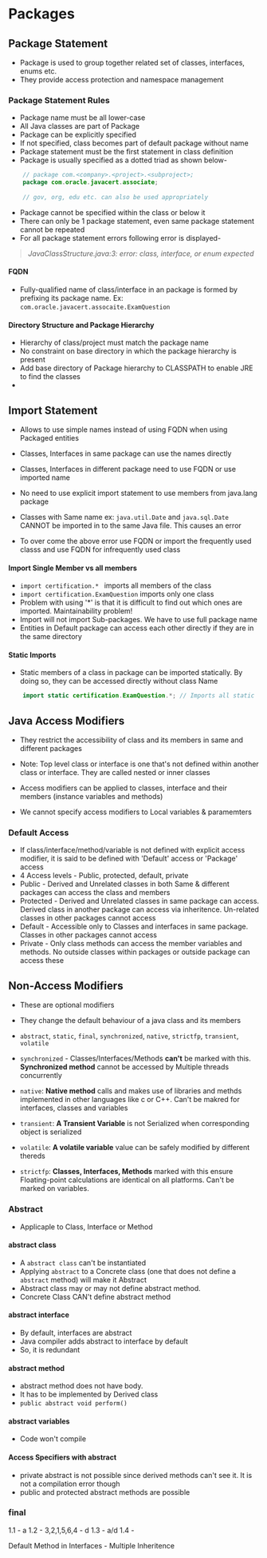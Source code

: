 # Packages
## Package Statement
* Package is used to group together related set of classes, interfaces, enums etc.
* They provide access protection and namespace management

### Package Statement Rules
* Package name must be all lower-case
* All Java classes are part of Package
* Package can be explicitly specified
* If not specified, class becomes part of default package without name
* Package statement must be the first statement in class definition
* Package is usually specified as a dotted triad as shown below-

```java
	// package com.<company>.<project>.<subproject>;
	package com.oracle.javacert.associate;
	
	// gov, org, edu etc. can also be used appropriately
```
* Package cannot be specified within the class or below it
* There can only be 1 package statement, even same package statement cannot be repeated
* For all package statement errors following error is displayed-

> _JavaClassStructure.java:3: error: class, interface, or enum expected_

#### FQDN

* Fully-qualified name of class/interface in an package is formed by prefixing its package name. Ex: ```com.oracle.javacert.assocaite.ExamQuestion```

#### Directory Structure and Package Hierarchy
* Hierarchy of class/project must match the package name
* No constraint on base directory in which the package hierarchy is present
* Add base directory of Package hierarchy to CLASSPATH to enable JRE to find the classes
* 
## Import Statement
* Allows to use simple names instead of using FQDN when using Packaged entities
* Classes, Interfaces in same package can use the names directly
* Classes, Interfaces in different package need to use FQDN or use imported name

* No need to use explicit import statement to use members from java.lang package
* Classes with Same name ex: ```java.util.Date``` and ```java.sql.Date``` CANNOT be imported in to the same Java file. This causes an error
* To over come the above error use FQDN or import the frequently used classs and use FQDN for infrequently used class

#### Import Single Member vs all members
* ```import certification.* ``` imports all members of the class
* ```import certification.ExamQuestion``` imports only one class
* Problem with using '*' is that it is difficult to find out which ones are imported. Maintainability problem!
* Import will not import Sub-packages. We have to use full package name
* Entities in Default package can access each other directly if they are in the same directory

#### Static Imports
* Static members of a class in package can be imported statically. By doing so, they can be accessed directly without class Name

```java
	import static certification.ExamQuestion.*; // Imports all static
```

## Java Access Modifiers
* They restrict the accessibility of class and its members in same and different packages

* Note: Top level class or interface is one that's not defined within another class or interface. They are called nested or inner classes

* Access modifiers can be applied to classes, interface and their members (instance variables and methods)

* We cannot specify access modifiers to Local variables & paramemters
### Default Access
* If class/interface/method/variable is not defined with explicit access modifier, it is said to be defined with 'Default' access or 'Package' access
* 4 Access levels - Public, protected, default, private
* Public - Derived and Unrelated classes in both Same & different packages can access the class and members
* Protected - Derived and Unrelated classes in same package can access. Derived class in another package can access via inheritence. Un-related classes in other packages cannot access
* Default - Accessible only to Classes and interfaces in same package. Classes in other packages cannot access
* Private - Only class methods can access the member variables and methods. No outside classes within packages or outside package can access these

## Non-Access Modifiers
* These are optional modifiers
* They change the default behaviour of a java class and its members
* ```abstract```, ```static```, ```final```, ```synchronized```, ```native```, ```strictfp```, ```transient```, ```volatile```

* ```synchronized``` - Classes/Interfaces/Methods **can't** be marked with this. **Synchronized method** cannot be accessed by Multiple threads concurrently

* ```native```:  **Native method** calls and makes use of libraries and methds implemented in other languages like c or C++. Can't be makred for interfaces, classes and variables

* ```transient```: **A Transient Variable** is not Serialized when corresponding object is serialized

* ```volatile```: **A volatile variable** value can be safely modified by different thereds

* ```strictfp```: **Classes, Interfaces, Methods** marked with this ensure Floating-point calculations are identical on all platforms. Can't be marked on variables.

### Abstract
* Applicaple to Class, Interface or Method

#### abstract class
* A ```abstract class``` can't be instantiated
* Applying ```abstract``` to a Concrete class (one that does not define a ```abstract``` method) will make it Abstract
* Abstract class may or may not define abstract method. 
* Concrete Class CAN't define abstract method

#### abstract interface
* By default, interfaces are abstract
* Java compiler adds abstract to interface by default
* So, it is redundant

#### abstract method
* abstract method does not have body.
* It has to be implemented by Derived class
* ```public abstract void perform()```

#### abstract variables
* Code won't compile

#### Access Specifiers with abstract
* private abstract is not possible since derived methods can't see it. It is not a compilation error though
* public and protected abstract methods are possible

### final

1.1 - a
1.2 - 3,2,1,5,6,4 - d
1.3 - a/d
1.4 - 



Default Method in Interfaces - Multiple Inheritence